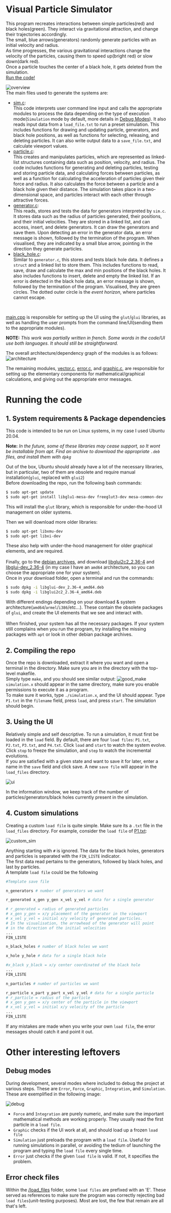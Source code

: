 # Visual Particle Simulator
This program recreates interactions between simple particles(red) and black holes(green). They interact via gravitational attraction, and change their trajectories accordingly. <br>
The small, blue arrows(generators) randomly generate particles with an initial velocity and radius. <br>
As time progresses, the various gravitational interactions change the velocity of the particles, causing them to speed up(bright red) or slow down(dark red). <br>
Once a particle touches the center of a black hole, it gets deleted from the simulation.<br>
[Run the code!](#running-the-code)

![overview](/images/overview.gif)
<br>
The main files used to generate the systems are:

- [sim.c](/source/sim.c):<br>
  This code interprets user command line input and calls the appropriate modules to process the data depending on the type of execution mode(`Simulation` mode by default, more details in [Debug Modes](#debug-modes)). It also reads input data from a `load_file.txt` to run a preset simulation. This includes functions for drawing and updating particle, generators, and black hole positions, as well as functions for selecting, releasing, and deleting particles. It can also write output data to a `save_file.txt`, and calculate viewport values.
- [particle.c](/source/particle.c): <br>
  This creates and manipulates particles, which are represented as linked-list structures containing data such as position, velocity, and radius. The code includes functions for generating and deleting particles, testing and storing particle data, and calculating forces between particles, as well as a function for calculating the acceleration of particles given their force and radius. It also calculates the force between a particle and a black hole given their distance. The simulation takes place in a two-dimensional space, and particles interact with each other through attractive forces.
- [generator.c](/source/generator.c): <br>
  This reads, stores and tests the data for generators interpreted by  `sim.c`. It stores data such as the radius of particles generated, their positions, and their initial velocities. They are stored in a linked list, and can access, insert, and delete generators. It can draw the generators and save them.  Upon detecting an error in the generator data, an error message is shown, followed by the termination of the program. When visualised, they are indicated by a small blue arrow, pointing in the direction they generate particles.
- [black_hole.c](/source/black_hole.c): <br>
  Similar to `generator.c`, this stores and tests black hole data. It defines a `struct` and a linked list to store them. This includes functions to read, save, draw and calculate the max and min positions of the black holes. It also includes functions to insert, delete and empty the linked list. If an error is detected in the black hole data, an error message is shown, followed by the termination of the program. Visualised, they are green circles. The dotted outer circle is the _event horizon_, where particles cannot escape.

<br>

[main.cpp](/source/main.cpp) is responsible for setting up the UI using the `glut`/`glui` libraries, as well as handling the user prompts from the command line/UI(sending them to the appropriate modules). 

**NOTE:** _This work was partially written in french. Some words in the code/UI use both languages. It should still be straightforward._

The overall architecture/dependency graph of the modules is as follows:
  ![architecture](/images/architecture.jpg)

The remaining modules,  [vector.c](/source/vector.c), [error.c](/source/error.c), and [graphic.c](/source/graphic.c), are responsible for setting up the elementary components for mathematical/graphical calculations, and giving out the appropriate error messages.
# Running the code

## 1. System requirements & Package dependencies
This code is intended to be run on Linux systems, in my case I used Ubuntu 20.04.<br>

**Note:** _In the future, some of these libraries may cease support, so It wont be installable from apt. Find an archive to download the appropriate `.deb` files, and install them with `dpkg`_

Out of the box, Ubuntu should already have a lot of the necessary libraries, but in particular, two of them are obsolete and require manual installation(`glui`, replaced with `glui2`)
<br>
Before downloading the repo, run the following bash commands:
```bash
$ sudo apt-get update
$ sudo apt-get install libglu1-mesa-dev freeglut3-dev mesa-common-dev
```
This will install the `glut` library, which is responsible for under-the-hood UI management on older systems. <br>

Then we will download more older libraries:

```bash
$ sudo apt-get libxmu-dev
$ sudo apt-get libxi-dev
```
These also help with under-the-hood management for older graphical elements, and are required.
<br><br>
Finally, go to the [debian archives]( https://debian-archive.at.mirror.anexia.com/debian/pool/main/g/glui/), and download [libglui2c2_2.36-4](libglui2c2_2.36-4_amd64.deb ) and [libglui-dev_2.36-4](libglui-dev_2.36-4_amd64.deb) (in my case I have an `amd64` architecture, so you can choose the appropriate one for your system).<br>
Once in your download folder, open a terminal and run the commands:
```bash
$ sudo dpkg -i libglui-dev_2.36-4_amd64.deb
$ sudo dpkg -i libglui2c2_2.36-4_amd64.deb
```
With different endings depending on your download & system architecture(`amd64`/`armel`/`i386`/etc...). These contain the obsolete packages of `glui`, and create the UI elements that we see and interact with.
<br><br>
When finished, your system has all the necessary packages. If your system still complains when you run the program, try installing the missing packages with `apt` or look in other debian package archives.

## 2. Compiling the repo 
Once the repo is downloaded, extract it where you want and open a terminal in the directory. Make sure you are in the directory with the top-level makefile.<br>
Simply type `make`, and you should see similar output:
![good_make](/images/make_good.JPG)
`simulation.x` should appear in the same directory, make sure you enable permissions to execute it as a program.
<br>
To make sure it works, type `./simulation.x`, and the UI should appear. Type `P1.txt` in the `filename` field, press `load`, and press `start`. The simulation should begin.

## 3. Using the UI
Relatively simple and self descriptive. To run a simulation, it must first be loaded in the `load` field. By default, there are four `load files`: `P1.txt`, `P2.txt`, `P3.txt`, and `P4.txt`. Click `load` and `start` to watch the system evolve.<br>
Click `stop` to freeze the simulation, and `step` to watch the incremental evolutions.<br>
If you are satisfied with a given state and want to save it for later, enter a name in the `save` field and click save. A new `save file` will appear in the `load_files` directory. <br>

![ui](/images/ui.JPG)

In the information window, we keep track of the number of particles/generators/black holes currently present in the simulation. 

## 4. Custom simulations
Creating a custom `load file` is quite simple. Make sure its a `.txt` file in the `load_files` directory. For example, consider the `load file` of [P1.txt](/load_files/P1.txt):

![custom_sim](/images/custom_sim.JPG)

Anything starting with `#` is ignored.
The data for the black holes, generators and particles is separated with the `FIN_LISTE` indicator.<br>
The first data read pertains to the generators, followed by black holes, and last by particles. <br>
A template `load file` could be the following
```bash
#Template save file

n_generators # number of generators we want

r_generated x_gen y_gen x_vel y_vel # data for a single generator

# r_generated = radius of generated particles
# x_gen y_gen = x/y placement of the generator in the viewport
# x_vel y_vel = initial x/y velocity of generated particles. 
# In the visualisation, the arrowhead of the generator will point
# in the direction of the initial velocities
...
FIN_LISTE

n_black_holes # number of black holes we want

x_hole y_hole # data for a single black hole

#x_black y_black = x/y center coordinated of the black hole 
...
FIN_LISTE

n_particles # number of particles we want

r_particle x_part y_part x_vel y_vel # data for a single particle
# r_particle = radius of the particle
# x_gen y_gen = x/y center of the particle in the viewport
# x_vel y_vel = initial x/y velocity of the particle
...
FIN_LISTE
```
If any mistakes are made when you write your own `load file`, the error messages should catch it and point it out.

# Other interesting leftovers

## Debug modes
During development, several modes where included to debug the project at various steps. These are `Error`, `Force`, `Graphic`, `Integration`, and `Simulation`. These are exemplified in the following image:

![debug](/images/debug_modes.JPG)

- `Force` and `Integration` are purely numeric, and make sure the important mathematical methods are working properly. They usually read the first particle in a `load file`.
- `Graphic` checks if the UI work at all, and should load up a frozen `load file`
- `Simulation` just preloads the program with a `load file`. Useful for running simulations in parallel, or avoiding the tedium of launching the program and typing the `load file` every single time.
- `Error` just checks if the given `load file` is valid. If not, it specifies the problem.
## Error check files
Within the [/load_files](/load_files/) folder, some `load files` are prefixed with an 'E'. These served as references to make sure the program was correctly rejecting bad `load files`(unit-testing purposes). Most are lost, the few that remain are all that's left.






